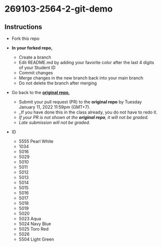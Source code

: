 # 269103-2564-2-git-demo

## Instructions

* Fork this repo
* __In your forked repo,__
  * Create a branch 
  * Edit README.md by adding your favorite color after the last 4 digits of your Student ID
  * Commit changes
  * Merge changes in the new branch back into your main branch
  * Do not delete the branch after merging
* Go back to the __[original repo](https://github.com/navadon/269103-2564-2-git-demo),__
  * Submit your pull request (PR) to the __original repo__ by Tuesday January 11, 2022 11:59pm (GMT+7).
  * _If you have done this in the class already, you do not have to redo it. 
  * _If your PR is not shown at the __original repo__, it will not be graded._
  * _Late submission will not be graded._

* ID
  * 5555 Pearl White
  * 1034
  * 5016
  * 5029
  * 5010
  * 5011
  * 5012
  * 5013
  * 5014
  * 5015
  * 5016
  * 5017
  * 5018
  * 5019
  * 5020
  * 5023 Aqua
  * 5024 Navy Blue
  * 5025 Toro Red
  * 5026 
  * 5504 Light Green
